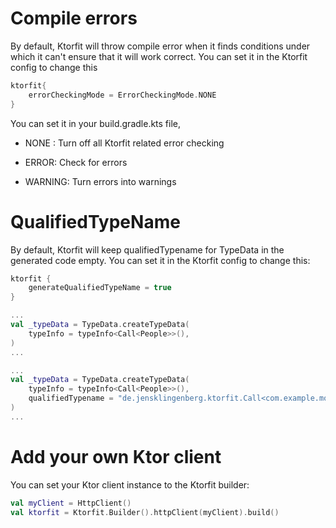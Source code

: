 # Compile errors
By default, Ktorfit will throw compile error when it finds conditions under which it can't ensure that it will work correct.
You can set it in the Ktorfit config to change this

```kotlin
ktorfit{
    errorCheckingMode = ErrorCheckingMode.NONE
}
```

You can set it in your build.gradle.kts file,

* NONE : Turn off all Ktorfit related error checking

* ERROR: Check for errors

* WARNING: Turn errors into warnings

# QualifiedTypeName
By default, Ktorfit will keep qualifiedTypename for TypeData in the generated code empty. You can set it in the Ktorfit config to change this:

```kotlin
ktorfit {
    generateQualifiedTypeName = true
}
```

```kotlin title="Default code generation"
...
val _typeData = TypeData.createTypeData(
    typeInfo = typeInfo<Call<People>>(),
)
...
```

```kotlin title="With QualifiedTypeName true"
...
val _typeData = TypeData.createTypeData(
    typeInfo = typeInfo<Call<People>>(),
    qualifiedTypename = "de.jensklingenberg.ktorfit.Call<com.example.model.People>"
)
...
```



# Add your own Ktor client
You can set your Ktor client instance to the Ktorfit builder:

```kotlin
val myClient = HttpClient()
val ktorfit = Ktorfit.Builder().httpClient(myClient).build()
```

